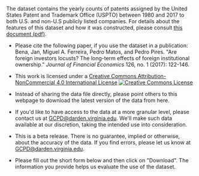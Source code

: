 The dataset contains the yearly counts of patents assigned by the United States Patent and Trademark Office (USPTO) between 1980 and 2017 to both U.S. and non-U.S publicly listed companies. For details about the features of this dataset and how it was constructed, please consult <a href="/documents/DataConstructionDetails_v01.pdf"> this document (pdf)</a>.

- Please cite the following paper, if you use the dataset in a publication:
  Bena, Jan, Miguel A. Ferreira, Pedro Matos, and Pedro Pires. "Are foreign investors locusts? The long-term effects of foreign institutional ownership." *Journal of Financial Economics* 126, no. 1 (2017): 122-146.

- This work is licensed under a [Creative Commons Attribution-NonCommercial 4.0 International License](http://creativecommons.org/licenses/by-nc/4.0/) <a href="http://creativecommons.org/licenses/by-nc/4.0/"><img alt="Creative Commons License" style="border-width:0" src="https://i.creativecommons.org/l/by-nc/4.0/80x15.png"/></a>
- Instead of sharing the data file directly, please point others to this webpage to download the latest version of the data from here.
- If you'd like to have access to the data at a more granular level, please contact us at <GCPD@darden.virginia.edu>. We'll make such data available at our discretion, taking the intended use into consideration.
- This is a beta release. There is no guarantee, implied or otherwise, about the accuracy of the data. If you find errors, please let us know at <GCPD@darden.virginia.edu>.
- Please fill out the short form below and then click on "Download". The information you provide helps us evaluate the use of the dataset.
